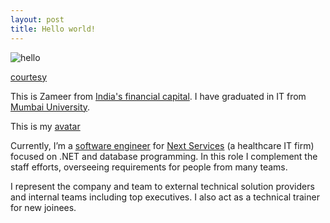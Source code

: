 ```yaml
---
layout: post
title: Hello world!
---
```


![hello](http://ticketsynergy.com/wp-content/uploads/2015/06/Hello-World.png)

[courtesy](http://ticketsynergy.com/2015/06/hello-world/)

This is Zameer from [India's financial capital](http://www.incredibleindia.org/travel/destination/mumbai/mumbai-introduction). I have graduated in IT from [Mumbai University](http://mu.ac.in).

This is my [avatar](https://avatars3.githubusercontent.com/u/11885888?v=3&s=80)

Currently, I’m a [software engineer](https://www.linkedin.com/in/xameeramir) for [Next Services](http://www.nextservices.com/) (a healthcare IT firm) focused on .NET and database programming. In this role I complement the staff efforts, overseeing requirements for people
from many teams.

I represent the company and team to external technical solution providers and internal teams including
top executives. I also act as a technical trainer for new joinees.
